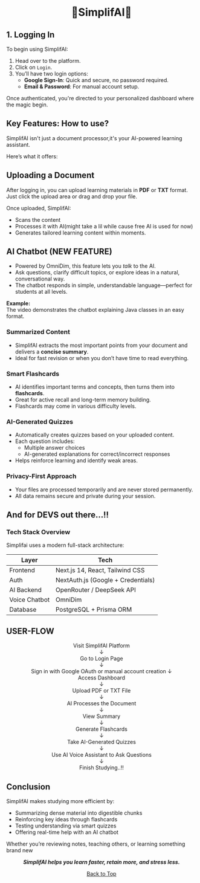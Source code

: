 <a name="top"></a>
<h1 align="center">💫SimplifAI💫</h1>


## 1. Logging In

To begin using SimplifAI:

1. Head over to the platform.
2. Click on `Login`.
3. You’ll have two login options:
   - **Google Sign-In**: Quick and secure, no password required.
   - **Email & Password**: For manual account setup.
  
Once authenticated, you're directed to your personalized dashboard where the magic begin.

## Key Features: How to use?

SimplifAI isn't just a document processor,it's your AI-powered learning assistant. 

Here’s what it offers:

## Uploading a Document

After logging in, you can upload learning materials in **PDF** or **TXT** format.  
Just click the upload area or drag and drop your file.

Once uploaded, SimplifAI:
- Scans the content
- Processes it with AI(might take a lil while cause free AI is used for now)
- Generates tailored learning content within moments.
  
## AI Chatbot (NEW FEATURE)
- Powered by OmniDim, this feature lets you *talk* to the AI.
- Ask questions, clarify difficult topics, or explore ideas in a natural, conversational way.
- The chatbot responds in simple, understandable language—perfect for students at all levels.

**Example:**  
The video demonstrates the chatbot explaining Java classes in an easy format.

### Summarized Content

- SimplifAI extracts the most important points from your document and delivers a **concise summary**.
- Ideal for fast revision or when you don’t have time to read everything.

### Smart Flashcards

- AI identifies important terms and concepts, then turns them into **flashcards**.
- Great for active recall and long-term memory building.
- Flashcards may come in various difficulty levels.

### AI-Generated Quizzes

- Automatically creates quizzes based on your uploaded content.
- Each question includes:
  - Multiple answer choices
  - AI-generated explanations for correct/incorrect responses
- Helps reinforce learning and identify weak areas.

### Privacy-First Approach

- Your files are processed temporarily and are never stored permanently.
- All data remains secure and private during your session.

## And for DEVS out there...!!
### Tech Stack Overview

Simplifai uses a modern full-stack architecture:

| Layer        | Tech                                 |
|--------------|--------------------------------------|
| Frontend     | Next.js 14, React, Tailwind CSS      |
| Auth         | NextAuth.js (Google + Credentials)   |
| AI Backend   | OpenRouter / DeepSeek API            |
| Voice Chatbot| OmniDim                              |
| Database     | PostgreSQL + Prisma ORM              |

## USER-FLOW

<div align="center">

Visit SimplifAI Platform  
        ↓  
Go to Login Page  
        ↓  
Sign in with Google OAuth or manual account creation
        ↓  
Access Dashboard  
        ↓  
Upload PDF or TXT File  
        ↓  
AI Processes the Document  
        ↓  
View Summary  
        ↓  
Generate Flashcards  
        ↓  
Take AI-Generated Quizzes  
        ↓  
Use AI Voice Assistant to Ask Questions  
        ↓  
Finish Studying..!!

</div>



## Conclusion

SimplifAI makes studying more efficient by:
- Summarizing dense material into digestible chunks
- Reinforcing key ideas through flashcards
- Testing understanding via smart quizzes
- Offering real-time help with an AI chatbot

Whether you’re reviewing notes, teaching others, or learning something brand new

<p align="center"><strong><em>SimplifAI helps you learn faster, retain more, and stress less.</em></strong></p>

<p align="center"><a href="#top">Back to Top</a></p>

